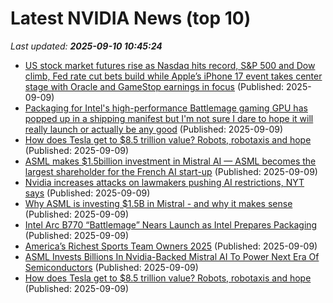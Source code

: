 # Latest NVIDIA News (top 10)
_Last updated: **2025-09-10 10:45:24**_

- [US stock market futures rise as Nasdaq hits record, S&P 500 and Dow climb, Fed rate cut bets build while Apple’s iPhone 17 event takes center stage with Oracle and GameStop earnings in focus](https://economictimes.indiatimes.com/news/international/us/us-stock-market-futures-rise-as-nasdaq-hits-record-sp-500-and-dow-climb-fed-rate-cut-bets-build-while-apples-iphone-17-event-takes-center-stage-with-oracle-and-gamestop-earnings-in-focus/articleshow/123784419.cms) (Published: 2025-09-09)
- [Packaging for Intel's high-performance Battlemage gaming GPU has popped up in a shipping manifest but I'm not sure I dare to hope it will really launch or actually be any good](https://www.pcgamer.com/hardware/graphics-cards/packaging-for-intels-high-performance-battlemage-gaming-gpu-has-popped-up-in-a-shipping-manifest-but-im-not-sure-i-dare-to-hope-it-will-really-launch-or-actually-be-any-good/) (Published: 2025-09-09)
- [How does Tesla get to $8.5 trillion value? Robots, robotaxis and hope](https://economictimes.indiatimes.com/news/international/global-trends/how-does-tesla-get-to-8-5-trillion-value-robots-robotaxis-and-hope/articleshow/123784551.cms) (Published: 2025-09-09)
- [ASML makes $1.5billion investment in Mistral AI — ASML becomes the largest shareholder for the French AI start-up](https://www.tomshardware.com/tech-industry/semiconductors/asml-makes-usd1-5billion-investment-in-mistral-ai-asml-becomes-the-largest-shareholder-for-the-french-ai-start-up) (Published: 2025-09-09)
- [Nvidia increases attacks on lawmakers pushing AI restrictions, NYT says](https://thefly.com/permalinks/entry.php/id4194918/NVDA-Nvidia-increases-attacks-on-lawmakers-pushing-AI-restrictions-NYT-says) (Published: 2025-09-09)
- [Why ASML is investing $1.5B in Mistral - and why it makes sense](https://biztoc.com/x/d12c56a33c5daf2b) (Published: 2025-09-09)
- [Intel Arc B770 “Battlemage” Nears Launch as Intel Prepares Packaging](https://www.madshrimps.be/news/intel-arc-b770-battlemage-nears-launch-as-intel-prepares-packaging/) (Published: 2025-09-09)
- [America’s Richest Sports Team Owners 2025](https://www.forbes.com/sites/justinbirnbaum/2025/09/09/americas-richest-sports-team-owners-2025/) (Published: 2025-09-09)
- [ASML Invests Billions In Nvidia-Backed Mistral AI To Power Next Era Of Semiconductors](https://biztoc.com/x/fc7339edae6f487e) (Published: 2025-09-09)
- [How does Tesla get to $8.5 trillion value? Robots, robotaxis and hope](https://www.channelnewsasia.com/business/how-does-tesla-get-85-trillion-value-robots-robotaxis-and-hope-5339986) (Published: 2025-09-09)
